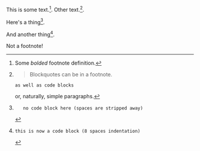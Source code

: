 This is some text.[^1]. Other text.[^footnote].

Here's a thing[^other-note].

And another thing[^codeblock-note].


[^1]: Some *bolded* footnote definition.

[^footnote]:
    > Blockquotes can be in a footnote.

        as well as code blocks

    or, naturally, simple paragraphs.

[^other-note]:       no code block here (spaces are stripped away)

Not a footnote!

[^codeblock-note]:
        this is now a code block (8 spaces indentation)
